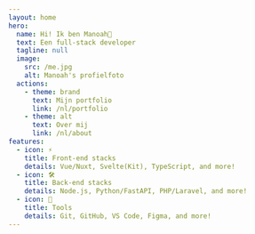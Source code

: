 ```yaml
---
layout: home
hero:
  name: Hi! Ik ben Manoah👋
  text: Een full-stack developer
  tagline: null
  image:
    src: /me.jpg
    alt: Manoah's profielfoto
  actions:
    - theme: brand
      text: Mijn portfolio
      link: /nl/portfolio
    - theme: alt
      text: Over mij
      link: /nl/about
features:
  - icon: ⚡️
    title: Front-end stacks
    details: Vue/Nuxt, Svelte(Kit), TypeScript, and more!
  - icon: 🛠️
    title: Back-end stacks
    details: Node.js, Python/FastAPI, PHP/Laravel, and more!
  - icon: 🔧
    title: Tools
    details: Git, GitHub, VS Code, Figma, and more!
---
```

